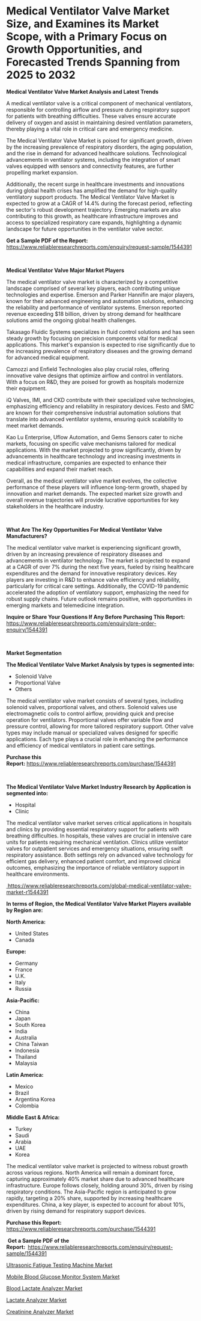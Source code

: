 <p><h1>Medical Ventilator Valve Market Size, and Examines its Market Scope, with a Primary Focus on Growth Opportunities, and Forecasted Trends Spanning from 2025 to 2032</h1></p><p><strong>Medical Ventilator Valve Market Analysis and Latest Trends</strong></p>
<p><p>A medical ventilator valve is a critical component of mechanical ventilators, responsible for controlling airflow and pressure during respiratory support for patients with breathing difficulties. These valves ensure accurate delivery of oxygen and assist in maintaining desired ventilation parameters, thereby playing a vital role in critical care and emergency medicine. </p><p>The Medical Ventilator Valve Market is poised for significant growth, driven by the increasing prevalence of respiratory disorders, the aging population, and the rise in demand for advanced healthcare solutions. Technological advancements in ventilator systems, including the integration of smart valves equipped with sensors and connectivity features, are further propelling market expansion. </p><p>Additionally, the recent surge in healthcare investments and innovations during global health crises has amplified the demand for high-quality ventilatory support products. The Medical Ventilator Valve Market is expected to grow at a CAGR of 14.4% during the forecast period, reflecting the sector's robust development trajectory. Emerging markets are also contributing to this growth, as healthcare infrastructure improves and access to specialized respiratory care expands, highlighting a dynamic landscape for future opportunities in the ventilator valve sector.</p></p>
<p><strong>Get a Sample PDF of the Report:&nbsp;</strong> <a href="https://www.reliableresearchreports.com/enquiry/request-sample/1544391?utm_campaign=28&utm_medium=2&utm_source=Github&utm_content=ia&utm_term=03032025&utm_id=medical-ventilator-valve">https://www.reliableresearchreports.com/enquiry/request-sample/1544391</a></p>
<p>&nbsp;</p>
<p><strong>Medical Ventilator Valve Major Market Players</strong></p>
<p><p>The medical ventilator valve market is characterized by a competitive landscape comprised of several key players, each contributing unique technologies and expertise. Emerson and Parker Hannifin are major players, known for their advanced engineering and automation solutions, enhancing the reliability and performance of ventilator systems. Emerson reported revenue exceeding $18 billion, driven by strong demand for healthcare solutions amid the ongoing global health challenges.</p><p>Takasago Fluidic Systems specializes in fluid control solutions and has seen steady growth by focusing on precision components vital for medical applications. This market's expansion is expected to rise significantly due to the increasing prevalence of respiratory diseases and the growing demand for advanced medical equipment.</p><p>Camozzi and Enfield Technologies also play crucial roles, offering innovative valve designs that optimize airflow and control in ventilators. With a focus on R&D, they are poised for growth as hospitals modernize their equipment.</p><p>iQ Valves, IMI, and CKD contribute with their specialized valve technologies, emphasizing efficiency and reliability in respiratory devices. Festo and SMC are known for their comprehensive industrial automation solutions that translate into advanced ventilator systems, ensuring quick scalability to meet market demands.</p><p>Kao Lu Enterprise, Uflow Automation, and Gems Sensors cater to niche markets, focusing on specific valve mechanisms tailored for medical applications. With the market projected to grow significantly, driven by advancements in healthcare technology and increasing investments in medical infrastructure, companies are expected to enhance their capabilities and expand their market reach.</p><p>Overall, as the medical ventilator valve market evolves, the collective performance of these players will influence long-term growth, shaped by innovation and market demands. The expected market size growth and overall revenue trajectories will provide lucrative opportunities for key stakeholders in the healthcare industry.</p></p>
<p>&nbsp;</p>
<p><strong>What Are The Key Opportunities For Medical Ventilator Valve Manufacturers?</strong></p>
<p><p>The medical ventilator valve market is experiencing significant growth, driven by an increasing prevalence of respiratory diseases and advancements in ventilator technology. The market is projected to expand at a CAGR of over 7% during the next five years, fueled by rising healthcare expenditures and the demand for innovative respiratory devices. Key players are investing in R&D to enhance valve efficiency and reliability, particularly for critical care settings. Additionally, the COVID-19 pandemic accelerated the adoption of ventilatory support, emphasizing the need for robust supply chains. Future outlook remains positive, with opportunities in emerging markets and telemedicine integration.</p></p>
<p><strong>Inquire or Share Your Questions If Any Before Purchasing This Report:</strong> <a href="https://www.reliableresearchreports.com/enquiry/pre-order-enquiry/1544391?utm_campaign=28&utm_medium=2&utm_source=Github&utm_content=ia&utm_term=03032025&utm_id=medical-ventilator-valve">https://www.reliableresearchreports.com/enquiry/pre-order-enquiry/1544391</a></p>
<p>&nbsp;</p>
<p><strong>Market Segmentation</strong></p>
<p><strong>The Medical Ventilator Valve Market Analysis by types is segmented into:</strong></p>
<p><ul><li>Solenoid Valve</li><li>Proportional Valve</li><li>Others</li></ul></p>
<p><p>The medical ventilator valve market consists of several types, including solenoid valves, proportional valves, and others. Solenoid valves use electromagnetic coils to control airflow, providing quick and precise operation for ventilators. Proportional valves offer variable flow and pressure control, allowing for more tailored respiratory support. Other valve types may include manual or specialized valves designed for specific applications. Each type plays a crucial role in enhancing the performance and efficiency of medical ventilators in patient care settings.</p></p>
<p><strong>Purchase this Report:&nbsp;</strong><a href="https://www.reliableresearchreports.com/purchase/1544391?utm_campaign=28&utm_medium=2&utm_source=Github&utm_content=ia&utm_term=03032025&utm_id=medical-ventilator-valve">https://www.reliableresearchreports.com/purchase/1544391</a></p>
<p>&nbsp;</p>
<p><strong>The Medical Ventilator Valve Market Industry Research by Application is segmented into:</strong></p>
<p><ul><li>Hospital</li><li>Clinic</li></ul></p>
<p><p>The medical ventilator valve market serves critical applications in hospitals and clinics by providing essential respiratory support for patients with breathing difficulties. In hospitals, these valves are crucial in intensive care units for patients requiring mechanical ventilation. Clinics utilize ventilator valves for outpatient services and emergency situations, ensuring swift respiratory assistance. Both settings rely on advanced valve technology for efficient gas delivery, enhanced patient comfort, and improved clinical outcomes, emphasizing the importance of reliable ventilatory support in healthcare environments.</p></p>
<p><a href="https://www.reliableresearchreports.com/global-medical-ventilator-valve-market-r1544391?utm_campaign=28&utm_medium=2&utm_source=Github&utm_content=ia&utm_term=03032025&utm_id=medical-ventilator-valve">&nbsp;https://www.reliableresearchreports.com/global-medical-ventilator-valve-market-r1544391</a></p>
<p><strong>In terms of Region, the Medical Ventilator Valve Market Players available by Region are:</strong></p>
<p>
    <p> <strong> North America: </strong>
        <ul>
            <li>United States</li>
            <li>Canada</li>
        </ul>
        </p> 
    <p> <strong> Europe: </strong>
        <ul>
            <li>Germany</li>
            <li>France</li>
            <li>U.K.</li>
            <li>Italy</li>
            <li>Russia</li>
        </ul>
        </p> 
    <p> <strong> Asia-Pacific: </strong>
        <ul>
            <li>China</li>
            <li>Japan</li>
            <li>South Korea</li>
            <li>India</li>
            <li>Australia</li>
            <li>China Taiwan</li>
            <li>Indonesia</li>
            <li>Thailand</li>
            <li>Malaysia</li>
        </ul>
        </p> 
    <p> <strong> Latin America: </strong>
        <ul>
            <li>Mexico</li>
            <li>Brazil</li>
            <li>Argentina Korea</li>
            <li>Colombia</li>
        </ul>
        </p> 
    <p> <strong> Middle East & Africa: </strong>
        <ul>
            <li>Turkey</li>
            <li>Saudi</li>
            <li>Arabia</li>
            <li>UAE</li>
            <li>Korea</li>
        </ul>
    </p>
    </p>
<p><p>The medical ventilator valve market is projected to witness robust growth across various regions. North America will remain a dominant force, capturing approximately 40% market share due to advanced healthcare infrastructure. Europe follows closely, holding around 30%, driven by rising respiratory conditions. The Asia-Pacific region is anticipated to grow rapidly, targeting a 20% share, supported by increasing healthcare expenditures. China, a key player, is expected to account for about 10%, driven by rising demand for respiratory support devices.</p></p>
<p><strong>Purchase this Report: </strong><a href="https://www.reliableresearchreports.com/purchase/1544391?utm_campaign=28&utm_medium=2&utm_source=Github&utm_content=ia&utm_term=03032025&utm_id=medical-ventilator-valve">https://www.reliableresearchreports.com/purchase/1544391</a></p>
<p>&nbsp;<strong>Get a Sample PDF of the Report:&nbsp;&nbsp;</strong><a href="https://www.reliableresearchreports.com/enquiry/request-sample/1544391?utm_campaign=28&utm_medium=2&utm_source=Github&utm_content=ia&utm_term=03032025&utm_id=medical-ventilator-valve">https://www.reliableresearchreports.com/enquiry/request-sample/1544391</a></p>
<p><strong></strong></p>
<p><p><a href="https://github.com/ziwersekos/Market-Research-Report-List-1/blob/main/ultrasonic-fatigue-testing-machine-market.md?utm_campaign=28&utm_medium=2&utm_source=Github&utm_content=ia&utm_term=03032025&utm_id=medical-ventilator-valve">Ultrasonic Fatigue Testing Machine Market</a></p><p><a href="https://github.com/raquinyagua/Market-Research-Report-List-1/blob/main/mobile-blood-glucose-monitor-system-market.md?utm_campaign=28&utm_medium=2&utm_source=Github&utm_content=ia&utm_term=03032025&utm_id=medical-ventilator-valve">Mobile Blood Glucose Monitor System Market</a></p><p><a href="https://github.com/ivvrgibi/Market-Research-Report-List-1/blob/main/blood-lactate-analyzer-market.md?utm_campaign=28&utm_medium=2&utm_source=Github&utm_content=ia&utm_term=03032025&utm_id=medical-ventilator-valve">Blood Lactate Analyzer Market</a></p><p><a href="https://github.com/amoakuolaopa/Market-Research-Report-List-1/blob/main/lactate-analyzer-market.md?utm_campaign=28&utm_medium=2&utm_source=Github&utm_content=ia&utm_term=03032025&utm_id=medical-ventilator-valve">Lactate Analyzer Market</a></p><p><a href="https://github.com/aidelndasse/Market-Research-Report-List-1/blob/main/creatinine-analyzer-market.md?utm_campaign=28&utm_medium=2&utm_source=Github&utm_content=ia&utm_term=03032025&utm_id=medical-ventilator-valve">Creatinine Analyzer Market</a></p></p>